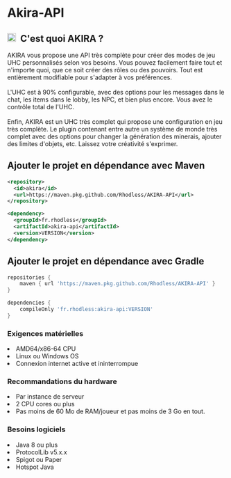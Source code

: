 # Akira-API

<h2><img height="20" src="/img/whatissurreal.svg">&nbsp;&nbsp;C'est quoi AKIRA ?</h2>
AKIRA vous propose une API très complète pour créer des modes de jeu UHC personnalisés selon vos besoins. Vous pouvez facilement faire tout et n'importe quoi, que ce soit créer des rôles ou des pouvoirs. Tout est entièrement modifiable pour s'adapter à vos préférences.
<br><br>
L'UHC est à 90% configurable, avec des options pour les messages dans le chat, les items dans le lobby, les NPC, et bien plus encore. Vous avez le contrôle total de l'UHC.
<br><br>
Enfin, AKIRA est un UHC très complet qui propose une configuration en jeu très complète. Le plugin contenant entre autre un système de monde très complet avec des options pour changer la génération des minerais, ajouter des limites d'objets, etc. Laissez votre créativité s'exprimer.
  
## Ajouter le projet en dépendance avec Maven
 
```xml
<repository>
  <id>akira</id>
  <url>https://maven.pkg.github.com/Rhodless/AKIRA-API</url>
</repository>
```
   
```xml
<dependency>
  <groupId>fr.rhodless</groupId>
  <artifactId>akira-api</artifactId>
  <version>VERSION</version>
</dependency>
```

## Ajouter le projet en dépendance avec Gradle
 
```groovy
repositories {
    maven { url 'https://maven.pkg.github.com/Rhodless/AKIRA-API' }
}
```
   
```groovy
dependencies {
    compileOnly 'fr.rhodless:akira-api:VERSION'
}
```

### Exigences matérielles

<li>AMD64/x86-64 CPU</li>
<li>Linux ou Windows OS</li>
<li>Connexion internet active et ininterrompue</li>

### Recommandations du hardware

<li>Par instance de serveur</li>
<li>2 CPU cores ou plus</li>
<li>Pas moins de 60 Mo de RAM/joueur et pas moins de 3 Go en tout.</li>

### Besoins logiciels

<li>Java 8 ou plus</li>
<li>ProtocolLib v5.x.x</li>
<li>Spigot ou Paper</li>
<li>Hotspot Java</li>
